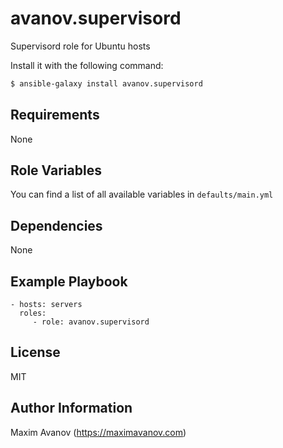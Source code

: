 avanov.supervisord
==============================

Supervisord role for Ubuntu hosts

Install it with the following command:

```bash
$ ansible-galaxy install avanov.supervisord
```

Requirements
------------

None

Role Variables
--------------

You can find a list of all available variables in ``defaults/main.yml``

Dependencies
------------

None

Example Playbook
-------------------------

    - hosts: servers
      roles:
         - role: avanov.supervisord

License
-------

MIT

Author Information
------------------

Maxim Avanov (https://maximavanov.com)
